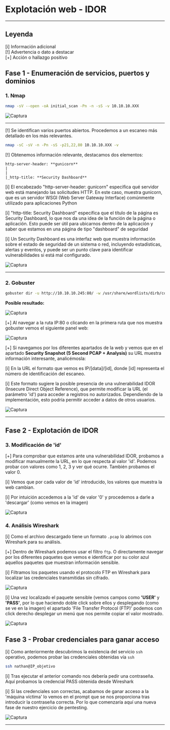 # Explotación web - IDOR

---

## Leyenda

[i] Información adicional  
[!] Advertencia o dato a destacar  
[+] Acción o hallazgo positivo  


## Fase 1 - Enumeración de servicios, puertos y dominios

### 1. Nmap

```bash
nmap -sV --open -oA initial_scan -Pn -n -sS -v 10.10.10.XXX
```

![Captura](./imagenes/1_nmap.png)

---

[!] Se identifican varios puertos abiertos. Procedemos a un escaneo más detallado en los más relevantes.

```bash
nmap -sC -sV -n -Pn -sS -p21,22,80 10.10.10.XXX -v
```

[!] Obtenemos información relevante, destacamos dos elementos:

	http-server-header: **gunicorn**
	|  
	|
	|_http-title: **Security Dashboard**
	
[i] El encabezado "http-server-header: gunicorn" especifica qué servidor web está manejando las solicitudes HTTP. En este caso, muestra gunicorn, que es un servidor WSGI (Web Server Gateway Interface) comúnmente utilizado para aplicaciones Python

[i] "http-title: Security Dashboard" especifica que el título de la página es Security Dashboard, lo que nos da una idea de la función de la página o aplicación. Esto puede ser útil para ubicarnos dentro de la aplicación y saber que estamos en una página de tipo "dashboard" de seguridad

[i] Un Security Dashboard es una interfaz web que muestra información sobre el estado de seguridad de un sistema o red, incluyendo estadísticas, alertas y eventos, y puede ser un punto clave para identificar vulnerabilidades si está mal configurado.

![Captura](./imagenes/2_puerto_servicio_script.png)

---

### 2. Gobuster

```bash
gobuster dir -u http://10.10.10.245:80/ -w /usr/share/wordlists/dirb/common.txt -t 50
```
**Posible resultado:**

![Captura](./imagenes/3_gobuster.png)

[+] Al navegar a la ruta IP:80 o clicando en la primera ruta que nos muestra gobuster vemos el siguiente panel web:

![Captura](./imagenes/4_web.png)

[+] Si navegamos por los diferentes apartados de la web y vemos que en el apartado **Security Snapshot (5 Second PCAP + Analysis)** su URL muestra información interesante, analicémosla:

[i]  En la URL el formato que vemos es IP/[data]/[id], donde [id] representa el número de identificación del escaneo.

[i] Este formato sugiere la posible presencia de una vulnerabilidad IDOR (Insecure Direct Object Reference), que permite modificar la URL (el parámetro 'id') para acceder a registros no autorizados. Dependiendo de la implementación, esto podría permitir acceder a datos de otros usuarios.

![Captura](./imagenes/5_IDOP.png)

---

## Fase 2 - Explotación de IDOR

### 3. Modificación de 'id'

[+] Para comprobar que estamos ante una vulnerabilidad IDOR, probamos a modificar manualmente la URL, en lo que respecta al valor 'id'. Podemos probar con valores como 1, 2, 3 y ver qué ocurre. También probamos el valor 0.

[i] Vemos que por cada valor de 'id' introducido, los valores que muestra la web cambian.

[i] Por intuición accedemos a la 'id' de valor '0' y procedemos a darle a 'descargar' (como vemos en la imagen)

![Captura](./imagenes/6_id.png)

### 4. Análisis Wireshark

[i] Como el archivo descargado tiene un formato `.pcap` lo abrimos con Wireshark para su análisis.

[+] Dentro de Wireshark podemos usar el filtro `ftp`. O directamente navegar por los diferentes paquetes que vemos e identificar por su color azul aquellos paquetes que muestran información sensible.

[i] Filtramos los paquetes usando el protocolo FTP en Wireshark para localizar las credenciales transmitidas sin cifrado.

![Captura](./imagenes/7_wireshark.png)

[i] Una vez localizado el paquete sensible (vemos campos como **'USER'** y **'PASS'**, por lo que haciendo doble click sobre ellos y desplegando (como se ve en la imagen) el apartado 'File Transfer Protocol (FTP)' podemos con click derecho desplegar un menú que nos permite copiar el valor mostrado.

![Captura](./imagenes/8_contraseña.png)

## Fase 3 - Probar credenciales para ganar acceso

[i] Como anteriormente descubrimos la existencia del servicio `ssh` operativo, podemos probar las credenciales obtenidas vía `ssh`

```bash
ssh nathan@IP_objetivo
```

[i] Tras ejecutar el anterior comando nos debería pedir una contraseña. Aquí probamos la credencial PASS obtenida desde Wireshark

[i] Si las credenciales son correctas, acabamos de ganar acceso a la 'máquina víctima' lo vemos en el prompt que se nos proporciona tras introducir la contraseña correcta. Por lo que comenzaría aquí una nueva fase de nuestro ejercicio de pentesting.

![Captura](./imagenes/9_ssh.png)

---

